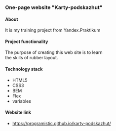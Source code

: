 ### One-page website "Karty-podskazhut"

#### About
It is my training project from Yandex.Praktikum

#### Project functionality
The purpose of creating this web site is to learn<br>
the skills of rubber layout.

#### Technology stack
- HTML5
- CSS3
- BEM
- Flex
- variables

#### Website link
- https://programistic.github.io/karty-podskazhut/